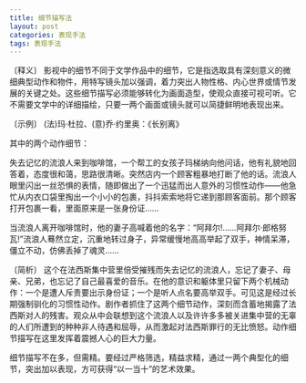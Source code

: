 ```yaml
---
title: 细节描写法
layout: post
categories: 表现手法
tags: 表现手法
---
```


〔释义〕 影视中的细节不同于文学作品中的细节，它是指选取具有深刻意义的微细典型动作和物件，用特写镜头加以强调，着力突出人物性格、内心世界或情节发展的关键之处。这些细节描写必须能够转化为画面造型，使观众直接可视可听。它不需要文学中的详细描绘，只要一两个画面或镜头就可以简捷鲜明地表现出来。

〔示例〕 (法)玛·杜拉、(意)乔·约里奥：《长别离》

其中的两个动作细节：

失去记忆的流浪人来到咖啡馆，一个帮工的女孩子玛梯纳向他问话，他有礼貌地回答着，态度很和蔼，思路很清晰。突然店内一个顾客粗暴地打断了他的话。流浪人眼里闪出一丝恐惧的表情，随即做出了一个迅猛而出人意外的习惯性动作——他急忙从内衣口袋里掏出一个小小的包裹，抖抖索索地将它递到那顾客面前。那个顾客打开包裹一看，里面原来是一张身份证……

当流浪人离开咖啡馆时，他的妻子高喊着他的名字：“阿拜尔!……阿拜尔·郎格努瓦!”流浪人蓦然立定，沉重地转过身子，异常缓慢地高高举起了双手，神情呆滞，僵立不动，仿佛丢掉了魂灵……

〔简析〕 这个在法西斯集中营里倍受摧残而失去记忆的流浪人，忘记了妻子、母亲、兄弟，也忘记了自己最喜爱的音乐。在他的意识和躯体里只留下两个机械动作：一个是遭人斥责要出示身份证；一个是听人点名要高举双手。可见这是经过长期强制驯化的习惯性动作。剧作者抓住了这两个细节动作，深刻而含蓄地揭露了法西斯对人的残害。观众从中会联想到这个流浪人以及许许多多被关进集中营的无辜的人们所遭到的种种非人待遇和屈辱，从而激起对法西斯罪行的无比愤怒。动作细节描写在这里发挥着震撼人心的巨大力量。

细节描写不在多，但需精。要经过严格筛选，精益求精，通过一两个典型化的细节，突出加以表现，方可获得“以一当十”的艺术效果。 